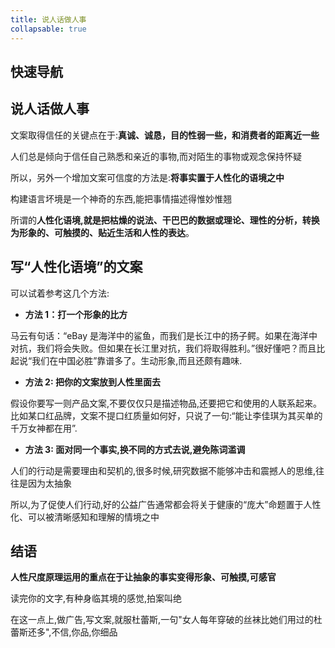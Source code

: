 ```yaml
---
title: 说人话做人事
collapsable: true
---
```


## 快速导航

<TOC />

## 说人话做人事

文案取得信任的关键点在于:**真诚、诚恳，目的性弱一些，和消费者的距离近一些**

人们总是倾向于信任自己熟悉和亲近的事物,而对陌生的事物或观念保持怀疑

所以，另外一个增加文案可信度的方法是:**将事实置于人性化的语境之中**

构建语言坏境是一个神奇的东西,能把事情描述得惟妙惟翘

所谓的**人性化语境,就是把枯燥的说法、干巴巴的数据或理论、理性的分析，转换为形象的、可触摸的、贴近生活和人性的表达**。

## 写“人性化语境”的文案

可以试着参考这几个方法:

- **方法 1：打一个形象的比方**

马云有句话：“eBay 是海洋中的鲨鱼，而我们是长江中的扬子鳄。如果在海洋中对抗，我们将会失败。但如果在长江里对抗，我们将取得胜利。”很好懂吧？而且比起说“我们在中国必胜”靠谱多了。生动形象,而且还颇有趣味.

- **方法 2: 把你的文案放到人性里面去**

假设你要写一则产品文案,不要仅仅只是描述物品,还要把它和使用的人联系起来。比如某口红品牌，文案不提口红质量如何好，只说了一句:“能让李佳琪为其买单的千万女神都在用”.

- **方法 3: 面对同一个事实,换不同的方式去说,避免陈词滥调**

人们的行动是需要理由和契机的,很多时候,研究数据不能够冲击和震撼人的思维,往往是因为太抽象

所以,为了促使人们行动,好的公益广告通常都会将关于健康的“庞大”命题置于人性化、可以被清晰感知和理解的情境之中

## 结语

**人性尺度原理运用的重点在于让抽象的事实变得形象、可触摸,可感官**

读完你的文字,有种身临其境的感觉,拍案叫绝

在这一点上,做广告,写文案,就服杜蕾斯,一句"女人每年穿破的丝袜比她们用过的杜蕾斯还多",不信,你品,你细品

<div align="right">
  <ShareLink />
</div>
<div align="center">
  <DaShang />
</div>
<ShangPic />
